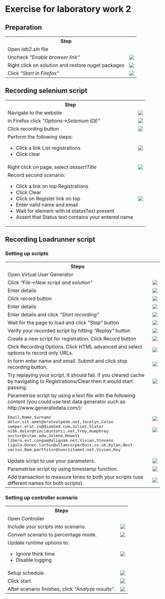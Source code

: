 # Exercise for laboratory work 2 #
## Preparation ##

<table>
<tr><th>Step</th><th></th></tr>
<tr><td>Open <em>lab2.sln</em> file</td><td></td></tr>
<tr><td>Uncheck <em>"Enable browser link"</em></td><td><img src='imgs/1link.jpg'/></td></tr>
<tr><td>Right click on solution and restore nuget packages</td><td><img src='imgs/2restore.jpg'/></td></tr>
<tr><td>Click <em>"Start in Firefox"</em></td><td><img src='imgs/3.jpg'/></td></tr>
</table>

## Recording selenium script ##
<table>
<tr><th>Step</th><th></th></tr>
<tr><td>Navigate to the website</td><td><img src='imgs/4.jpg'/></td></tr>
<tr><td>In Firefox click <em>"Options->Selenium IDE"</em></td><td><img src='imgs/5.jpg'/></td></tr>
<tr><td>
Click recording button
</td><td>
<img src='imgs/6.jpg'/>
</td></tr>
<tr><td>
Perform the following steps:
 <ul><li>Click a link List registrations</li>
 <li>Click clear</li>
 </ul>
</td><td>
<img src='imgs/7.jpg'/>
</td></tr>
<tr><td>
Right click on page, select <em>asssertTitle</em>
</td><td>
<img src='imgs/8.jpg'/>
</td></tr>
<tr><td>
Record second scenario:
<ul>
<li>Click a link on top Registrations</li>
<li>Click Clear</li>
<li>Click on Register link on top</li>
<li>Enter valid name and email</li>
<li>Wait for element with id statusText present</li>
<li>Assert that Status text contains your entered name</li>
</ul>
</td><td>
<img src='imgs/9.jpg'/>
</td></tr>

</table>


## Recording Loadrunner script ##
### Setting up scripts ###
<table>
<tr><th>Steps</th><th></th>
</tr>
<tr><td>
Open Virtual User Generator
</td><td>
</td></tr>

<tr><td>
Click <em>"File->New script and solution"</em>
</td><td>
<img src='imgs/10.jpg'/>
</td></tr>

<tr><td>
Enter details
</td><td>
<img src='imgs/11.jpg'/>
</td></tr>
<tr><td>
Click record button
</td><td>
<img src='imgs/12.jpg'/>
</td></tr>
<tr><td>
Enter details
</td><td>
<img src='imgs/11.jpg'/>
</td></tr>
<tr><td>
Enter details and click <em>"Start recording"</em>
</td><td>
<img src='imgs/13.jpg'/>
</td></tr>
<tr><td>
Wait for the page to load and click <em>"Stop"</em> button
</td><td>
<img src='imgs/14.jpg'/>
</td></tr>
<tr><td>
Verify your recorded script by hitting <em>"Replay"</em> button
</td><td>
<img src='imgs/15.jpg'/>
</td></tr>

<tr><td>
Create a new script for registration. Click Record button
</td><td>
<img src='imgs/16.jpg'/>
</td></tr>
<tr><td>
Click Recording Options. Click HTML advanced and select options to record only URLs.
</td><td>
<img src='imgs/18.jpg'/>
</td></tr>

<tr><td>
In form enter name and email. Submit and click stop recording button.
</td><td>
<img src='imgs/19.jpg'/>
</td></tr>

<tr><td>
Try replaying your script. It should fail. If you cleared cache by navigating to Registrations/Clear then it would start passing.
</td><td>
<img src='imgs/20.jpg'/>
</td></tr>
<tr><td>
Parametrise script by using a text file with the following content (you could use test data generator such as http://www.generatedata.com/):
<pre>
Email,Name,Surname
dolor.sit.amet@eratvelpede.net,Jocelyn,Colon
semper.erat.in@diamSed.com,Juliet,Slater
nibh.dolor@tinciduntorci.net,Troy,Humphrey
auctor@vitae.edu,Jolene,Howell
libero.est.congue@aliquam.net,Vivian,Stevens
ligula.Donec.luctus@ullamcorperDuis.co.uk,Kylan,Best
varius.Nam.porttitor@nuncsitamet.net,Vivien,Key
</pre>
</td><td>
<img src='imgs/21.jpg'/><br/>
<br/>
<img src='imgs/22.jpg'/>
</td></tr>
<tr><td>
Update script to use your parameters.
</td><td>
<img src='imgs/23.jpg'/>
</td></tr>


<tr><td>
Parametrise script by using timestamp function.
</td><td>
<img src='imgs/24.jpg'/>
</td></tr>


<tr><td>
Add transaction to measure times to both your scripts (use different names for both scripts).
</td><td>
<img src='imgs/31.jpg'/>
</td></tr>
</table>

### Setting up controller scenario ###
<table>
<tr><th>Steps</th><th></th>
</tr>
<tr><td>
Open Controller
</td><td>
</td></tr>

<tr><td>
Include your scripts into scenario.
</td><td>
<img src='imgs/25.jpg'/>
</td></tr>

<tr><td>
Convert scenario to percentage mode.
</td><td>
<img src='imgs/26.jpg'/>
</td></tr>

<tr><td>
Update runtime options to:

<ul><li>Ignore think time</li>
<li>Disable logging</li></ul>
</td><td>
<img src='imgs/27.jpg'/>
</td></tr>

<tr><td>
Setup schedule.
</td><td>
<img src='imgs/28.jpg'/>
</td></tr>

<tr><td>
Click start.
</td><td>
<img src='imgs/29.jpg'/>
</td></tr>

<tr><td>
After scenario finishes, click <em>"Analyze results"</em>.
</td><td>
<img src='imgs/30.jpg'/>
</td></tr>
</table>